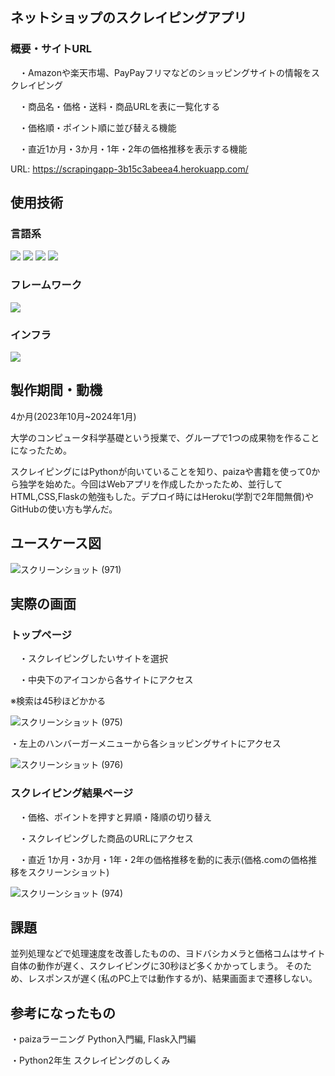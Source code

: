 ## ネットショップのスクレイピングアプリ
### 概要・サイトURL
 
　・Amazonや楽天市場、PayPayフリマなどのショッピングサイトの情報をスクレイピング

　・商品名・価格・送料・商品URLを表に一覧化する

　・価格順・ポイント順に並び替える機能

　・直近1か月・3か月・1年・2年の価格推移を表示する機能

URL: https://scrapingapp-3b15c3abeea4.herokuapp.com/



## 使用技術
### 言語系

<img src="https://img.shields.io/badge/-Python-F9DC3E.svg?logo=python&style=flat"> <img src="https://img.shields.io/badge/-HTML5-333.svg?logo=html5&style=flat"> <img src="https://img.shields.io/badge/-CSS3-1572B6.svg?logo=css3&style=flat"> <img src="https://img.shields.io/badge/Javascript-276DC3.svg?logo=javascript&style=flat">

### フレームワーク

<img src="https://img.shields.io/badge/-Flask-000000.svg?logo=flask&style=flat">

### インフラ

<img src="https://img.shields.io/badge/-Heroku-430098.svg?logo=heroku&style=plastic">



## 製作期間・動機
4か月(2023年10月~2024年1月)

大学のコンピュータ科学基礎という授業で、グループで1つの成果物を作ることになったため。

スクレイピングにはPythonが向いていることを知り、paizaや書籍を使って0から独学を始めた。今回はWebアプリを作成したかったため、並行してHTML,CSS,Flaskの勉強もした。デプロイ時にはHeroku(学割で2年間無償)やGitHubの使い方も学んだ。


## ユースケース図
![スクリーンショット (971)](https://github.com/Hiromu1612/scraping_test/assets/150511546/d6cae50c-9d6c-49df-8cb6-18731edde3e3)


## 実際の画面
### トップページ

　・スクレイピングしたいサイトを選択

　・中央下のアイコンから各サイトにアクセス

※検索は45秒ほどかかる

![スクリーンショット (975)](https://github.com/Hiromu1612/scraping_test/assets/150511546/39d415b5-67e1-41bb-9bfc-a24b45162e79)

・左上のハンバーガーメニューから各ショッピングサイトにアクセス

![スクリーンショット (976)](https://github.com/Hiromu1612/scraping_test/assets/150511546/873401f6-6ebe-4a77-b2fa-def2de5facc4)


### スクレイピング結果ページ
　・価格、ポイントを押すと昇順・降順の切り替え

　・スクレイピングした商品のURLにアクセス

　・直近 1か月・3か月・1年・2年の価格推移を動的に表示(価格.comの価格推移をスクリーンショット)

![スクリーンショット (974)](https://github.com/Hiromu1612/scraping_test/assets/150511546/611b2d36-57ec-45b6-a0a0-3272ae25ffb3)

## 課題
並列処理などで処理速度を改善したものの、ヨドバシカメラと価格コムはサイト自体の動作が遅く、スクレイピングに30秒ほど多くかかってしまう。
そのため、レスポンスが遅く(私のPC上では動作するが)、結果画面まで遷移しない。


## 参考になったもの
 ・paizaラーニング Python入門編, Flask入門編
 
 ・Python2年生 スクレイピングのしくみ
 

